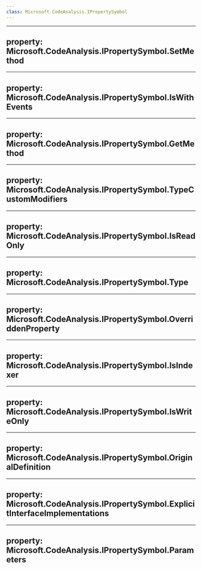 ```yaml
---
class: Microsoft.CodeAnalysis.IPropertySymbol
---
```


---
property: Microsoft.CodeAnalysis.IPropertySymbol.SetMethod
---

---
property: Microsoft.CodeAnalysis.IPropertySymbol.IsWithEvents
---

---
property: Microsoft.CodeAnalysis.IPropertySymbol.GetMethod
---

---
property: Microsoft.CodeAnalysis.IPropertySymbol.TypeCustomModifiers
---

---
property: Microsoft.CodeAnalysis.IPropertySymbol.IsReadOnly
---

---
property: Microsoft.CodeAnalysis.IPropertySymbol.Type
---

---
property: Microsoft.CodeAnalysis.IPropertySymbol.OverriddenProperty
---

---
property: Microsoft.CodeAnalysis.IPropertySymbol.IsIndexer
---

---
property: Microsoft.CodeAnalysis.IPropertySymbol.IsWriteOnly
---

---
property: Microsoft.CodeAnalysis.IPropertySymbol.OriginalDefinition
---

---
property: Microsoft.CodeAnalysis.IPropertySymbol.ExplicitInterfaceImplementations
---

---
property: Microsoft.CodeAnalysis.IPropertySymbol.Parameters
---

